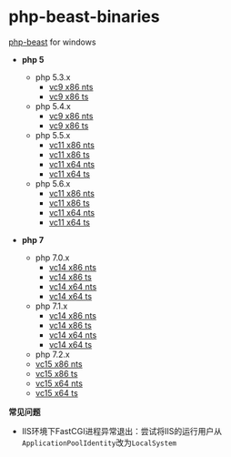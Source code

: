 # php-beast-binaries

[php-beast](https://github.com/liexusong/php-beast) for windows 

- **php 5**
  - php 5.3.x
    - [vc9 x86 nts](https://github.com/imaben/php-beast-binaries/raw/master/php53/php_beast_x86_nts.dll)
    - [vc9 x86 ts](https://github.com/imaben/php-beast-binaries/raw/master/php53/php_beast_x86_ts.dll)
  - php 5.4.x
    - [vc9 x86 nts](https://github.com/imaben/php-beast-binaries/raw/master/php54/php_beast_x86_nts.dll)
    - [vc9 x86 ts](https://github.com/imaben/php-beast-binaries/raw/master/php54/php_beast_x86_ts.dll)
  - php 5.5.x
    - [vc11 x86 nts](https://github.com/imaben/php-beast-binaries/raw/master/php55/php_beast_x86_nts.dll)
    - [vc11 x86 ts](https://github.com/imaben/php-beast-binaries/raw/master/php55/php_beast_x86_ts.dll)
    - [vc11 x64 nts](https://github.com/imaben/php-beast-binaries/raw/master/php55/php_beast_x64_nts.dll)
    - [vc11 x64 ts](https://github.com/imaben/php-beast-binaries/raw/master/php55/php_beast_x64_ts.dll)
  - php 5.6.x
    - [vc11 x86 nts](https://github.com/imaben/php-beast-binaries/raw/master/php56/php_beast_x86_nts.dll)
    - [vc11 x86 ts](https://github.com/imaben/php-beast-binaries/raw/master/php56/php_beast_x86_ts.dll)
    - [vc11 x64 nts](https://github.com/imaben/php-beast-binaries/raw/master/php56/php_beast_x64_nts.dll)
    - [vc11 x64 ts](https://github.com/imaben/php-beast-binaries/raw/master/php56/php_beast_x64_ts.dll)
  
- **php 7**
  - php 7.0.x
    - [vc14 x86 nts](https://github.com/imaben/php-beast-binaries/raw/master/php70/php_beast_x86_nts.dll)
    - [vc14 x86 ts](https://github.com/imaben/php-beast-binaries/raw/master/php70/php_beast_x86_ts.dll)
    - [vc14 x64 nts](https://github.com/imaben/php-beast-binaries/raw/master/php70/php_beast_x64_nts.dll)
    - [vc14 x64 ts](https://github.com/imaben/php-beast-binaries/raw/master/php70/php_beast_x64_ts.dll)
  - php 7.1.x
    - [vc14 x86 nts](https://github.com/imaben/php-beast-binaries/raw/master/php71/php_beast_x86_nts.dll)
    - [vc14 x86 ts](https://github.com/imaben/php-beast-binaries/raw/master/php71/php_beast_x86_ts.dll)
    - [vc14 x64 nts](https://github.com/imaben/php-beast-binaries/raw/master/php71/php_beast_x64_nts.dll)
    - [vc14 x64 ts](https://github.com/imaben/php-beast-binaries/raw/master/php71/php_beast_x64_ts.dll)
   - php 7.2.x
    - [vc15 x86 nts](https://github.com/imaben/php-beast-binaries/raw/master/php72/php_beast_x86_nts.dll)
    - [vc15 x86 ts](https://github.com/imaben/php-beast-binaries/raw/master/php72/php_beast_x86_ts.dll)
    - [vc15 x64 nts](https://github.com/imaben/php-beast-binaries/raw/master/php72/php_beast_x64_nts.dll)
    - [vc15 x64 ts](https://github.com/imaben/php-beast-binaries/raw/master/php72/php_beast_x64_ts.dll)

**常见问题**

- IIS环境下FastCGI进程异常退出：尝试将IIS的运行用户从`ApplicationPoolIdentity`改为`LocalSystem`
